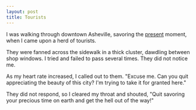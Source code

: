 ```yaml
---
layout: post
title: Tourists
---
```

I was walking through downtown Asheville, savoring the [present]({{site.url}}/present) moment, when I came upon a herd of tourists.

They were fanned across the sidewalk in a thick cluster, dawdling between shop windows.  I tried and failed to pass several times.  They did not notice me.

As my heart rate increased, I called out to them. "Excuse me. Can you quit appreciating the beauty of this city?  I'm trying to take it for granted here."

They did not respond, so I cleared my throat and shouted, "Quit savoring your precious time on earth and get the hell out of the way!"
